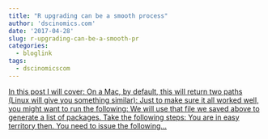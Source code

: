 ```yaml
---
title: "R upgrading can be a smooth process"
author: 'dscinomics.com'
date: '2017-04-28'
slug: r-upgrading-can-be-a-smooth-pr
categories:
  - bloglink
tags:
  - dscinomicscom
---
```


[In this post I will cover: On a Mac, by default, this will return two paths (Linux will give you something similar): Just to make sure it all worked well, you might want to run the following: We will use that file we saved above to generate a list of packages. Take the following steps: You are in easy territory then. You need to issue the following...<click to read more>](https://dscinomics.com/post/2017-04-28-upgrade-to-r-3-4-0/)

